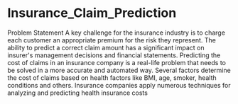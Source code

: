 # Insurance_Claim_Prediction

Problem Statement
A key challenge for the insurance industry is to charge each customer an appropriate premium for the risk they represent. The ability to predict a correct claim amount has a significant impact on insurer's management decisions and financial statements. Predicting the cost of claims in an insurance company is a real-life problem that needs to be solved in a more accurate and automated way. Several factors determine the cost of claims based on health factors like BMI, age, smoker, health conditions and others. Insurance companies apply numerous techniques for analyzing and predicting health insurance costs
